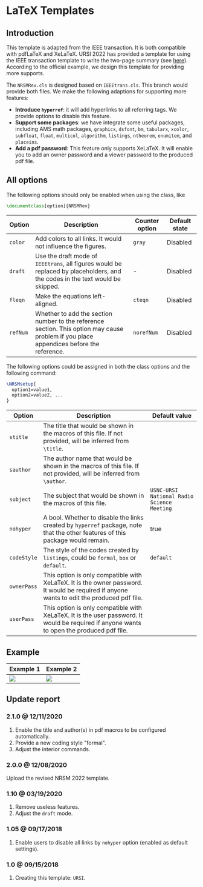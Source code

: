 # LaTeX Templates

## Introduction

This template is adapted from the IEEE transaction. It is both compatible with pdfLaTeX and XeLaTeX. URSI 2022 has provided a template for using the IEEE transaction template to write the two-page summary (see [here][ursi]). According to the official example, we design this template for providing more supports.

The `NRSMRev.cls` is designed based on `IEEEtrans.cls`. This branch would provide both files. We make the following adaptions for supporting more features:

* **Introduce `hyperref`**: it will add hyperlinks to all referring tags. We provide options to disable this feature.
* **Support some packages**: we have integrate some useful packages, including AMS math packages, `graphicx`, `dsfont`,  `bm`, `tabularx`, `xcolor`, `subfloat`, `float`, `multicol`, `algorithm`, `listings`, `ntheorem`, `enumitem`, and `placeins`.
* **Add a pdf password**: This feature only supports XeLaTeX. It will enable you to add an owner password and a viewer password to the produced pdf file. 

## All options

The following options should only be enabled when using the class, like

```latex
\documentclass[option]{NRSMRev}
```

| Option | Description | Counter option | Default state |
| -----  |   -----     |      -----     |  -----  |
| `color`  | Add colors to all links. It would not influence the figures. | `gray` | Disabled |
| `draft`  | Use the draft mode of `IEEEtrans`, all figures would be replaced by placeholders, and the codes in the text would be skipped. | - | Disabled |
| `fleqn`  | Make the equations left-aligned. | `cteqn` | Disabled |
| `refNum` | Whether to add the section number to the reference section. This option may cause problem if you place appendices before the reference. | `norefNum` | Disabled |

The following options could be assigned in both the class options and the following command:

```latex
\NRSMsetup{
  option1=value1,
  option2=value2, ...
}
```

| Option | Description | Default value |
| -----  |   -----     |     -----     |
| `stitle`    | The title that would be shown in the macros of this file. If not provided, will be inferred from `\title`. | ` ` |
| `sauthor`   | The author name that would be shown in the macros of this file. If not provided, will be inferred from `\author`. | ` ` |
| `subject`   | The subject that would be shown in the macros of this file. | `USNC-URSI National Radio Science Meeting` |
| `nohyper`   | A bool. Whether to disable the links created by `hyperref` package, note that the other features of this package would remain. | true |
| `codeStyle` | The style of the codes created by `listings`, could be `formal`, `box` or `default`. | `default` |
| `ownerPass` | This option is only compatible with XeLaTeX. It is the owner password. It would be required if anyone wants to edit the produced pdf file. | ` ` |
| `userPass`  | This option is only compatible with XeLaTeX. It is the user password. It would be required if anyone wants to open the produced pdf file. | ` ` |

## Example

| Example 1 | Example 2 |
| ----- | ----- |
| ![][ex-fig-1] | ![][ex-fig-2] |

## Update report

### 2.1.0 @ 12/11/2020

1. Enable the title and author(s) in pdf macros to be configured automatically.
2. Provide a new coding style "formal".
3. Adjust the interior commands.

### 2.0.0 @ 12/08/2020

Upload the revised NRSM 2022 template.

### 1.10 @ 03/19/2020

1. Remove useless features.
2. Adjust the `draft` mode.

### 1.05 @ 09/17/2018

1. Enable users to disable all links by `nohyper` option (enabled as default settings).

### 1.0 @ 09/15/2018

1. Creating this template: `URSI`.

[ursi]:https://2022apsursi.org/papers.php
[git-beamer]:https://github.com/cainmagi/UH-beamer-templates

[ex-fig-1]:./display/ursi-1.png
[ex-fig-2]:./display/ursi-2.png